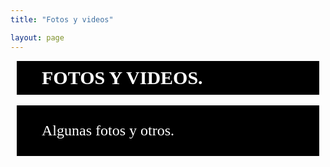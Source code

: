 ```yaml
---
title: "Fotos y videos"

layout: page
---
```


<style type="text/css">

        #Fotos_videos {
            font-family: "Times New Roman", Georgia, Serif;
            font-weight: normal;
            text-align: justify;
            background-color: #000;
            color: #fff;
            font-size:24px;
            margin: 0px 10px 0px 10px;
            /**border: #000 40px solid;**/
            padding-top:0px;
            padding-right:40px;
            padding-bottom:0px;
            padding-left:40px;
        }

        #Titulo {
            font-family: "Times New Roman", Georgia, Serif;
            font-weight: bold;
            text-align: justify;
            background-color: #000;
            color: #ffF; 
            font-size:30px;
            margin: 0px 10px 0px 10px;
            /**border: #000 40px solid;**/
            padding-top:10px;
            padding-right:40px;
            padding-bottom:10px;
            padding-left:40px;
        }
    
</style>
  
<h2 id=Titulo>
        FOTOS Y VIDEOS.
</h2>
    
<br>

<!--<h4 id="Titulo_segundo">
SALUDOS.
</h4>
<br>-->


<h3 id=Fotos_videos>
        <br>
         Algunas fotos y otros.
        <br>
        <br>
</h3>

<br>
<br>
<br>
<br>

